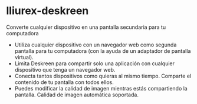 # lliurex-deskreen
Converte cualquier dispositivo en una pantalla secundaria para tu computadora
- Utiliza cualquier dispositivo con un navegador web como segunda pantalla para tu computadora (con la ayuda de un adaptador de pantalla virtual).
- Limita Deskreen para compartir solo una aplicación con cualquier dispositivo que tenga un navegador web.
- Conecta tantos dispositivos como quieras al mismo tiempo. Comparte el contenido de tu pantalla con todos ellos.
- Puedes modificar la calidad de imagen mientras estás compartiendo la pantalla. Calidad de imagen automática soportada.

